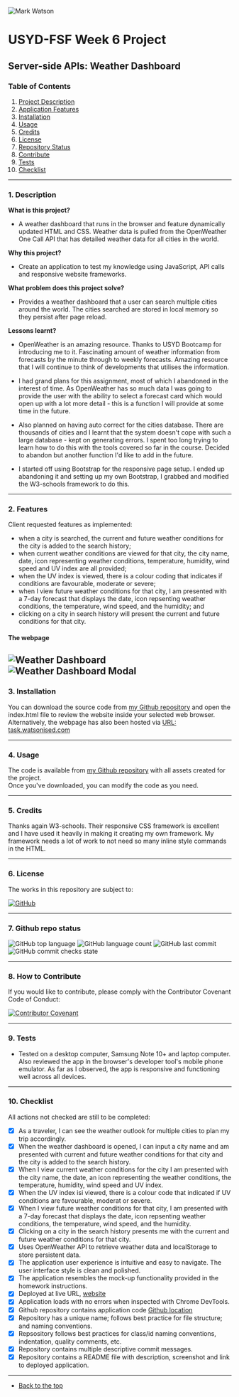 ![Mark Watson](./img/PNG_earth_satellite_660x342px.png)
# USYD-FSF Week 6 Project
## Server-side APIs: Weather Dashboard

### Table of Contents  
  
   1. [Project Description](#1-description)
   2. [Application Features](#2-features)
   3. [Installation](#3-installation)
   4. [Usage](#4-usage)
   5. [Credits](#5-credits)
   6. [License](#6-license)
   7. [Repository Status](#7-github-repo-status)
   8. [Contribute](#8-how-to-contribute)
   9. [Tests](#9-tests)
   10. [Checklist](#10-checklist)

---
### 1. Description  
**What is this project?**  
* A weather dashboard that runs in the browser and feature dynamically updated HTML and CSS. Weather data is pulled from the OpenWeather One Call API that has detailed weather data for all cities in the world. 

**Why this project?**  
* Create an application to test my knowledge using JavaScript, API calls and responsive website frameworks.

**What problem does this project solve?**  
* Provides a weather dashboard that a user can search multiple cities around the world.  The cities searched are stored in local memory so they persist after page reload. 

**Lessons learnt?**  
* OpenWeather is an amazing resource.  Thanks to USYD Bootcamp for introducing me to it.  Fascinating amount of weather information from forecasts by the minute through to weekly forecasts.  Amazing resource that I will continue to think of developments that utilises the information.

* I had grand plans for this assignment, most of which I abandoned in the interest of time.  As OpenWeather has so much data I was going to provide the user with the ability to select a forecast card which would open up with a lot more detail - this is a function I will provide at some time in the future.  

* Also planned on having auto correct for the cities database.  There are thousands of cities and I learnt that the system doesn't cope with such a large database - kept on generating errors.  I spent too long trying to learn how to do this with the tools covered so far in the course.  Decided to abandon but another function I'd like to add in the future.

* I started off using Bootstrap for the responsive page setup.  I ended up abandoning it and setting up my own Bootstrap, I grabbed and modified the W3-schools framework to do this.  

---
### 2. Features  
Client requested features as implemented:  
- when a city is searched, the current and future weather conditions for the city is added to the search history;
- when current weather conditions are viewed for that city, the city name, date, icon representing weather conditions, temperature, humidity, wind speed and UV index are all provided; 
- when the UV index is viewed, there is a colour coding that indicates if conditions are favourable, moderate or severe; 
- when I view future weather conditions for that city, I am presented with a 7-day forecast that displays the date, icon repsenting weather conditions, the temperature, wind speed, and the humidity; and
- clicking on a city in search history will present the current and future conditions for that city.

#### The webpage

![Weather Dashboard](./img/webpage.jpeg) 
![Weather Dashboard Modal](./img/webpage_modal-window_open.jpeg) 
---
### 3. Installation  
You can download the source code from [my Github repository](https://github.com/Mark33Mark/weather-dashboard) and open the index.html file to review the website inside your selected web browser.  
Alternatively, the webpage has also been hosted via [URL: task.watsonised.com](https://sun.watsonised.com)

---
### 4. Usage  
The code is available from [my Github repository](https://github.com/Mark33Mark/weather-dashboard) with all assets created for the project.  
Once you've downloaded, you can modify the code as you need.

---
### 5. Credits  
Thanks again W3-schools.  Their responsive CSS framework is excellent and I have used it heavily in making it creating my own framework.  My framework needs a lot of work to not need so many inline style commands in the HTML.

---
### 6. License  
 The works in this repository are subject to:  

[![GitHub](https://img.shields.io/github/license/Mark33Mark/weather-dashboard)](docs/license_MIT.md)

---
### 7. Github repo status  

![GitHub top language](https://img.shields.io/github/languages/top/Mark33Mark/weather-dashboard)
![GitHub language count](https://img.shields.io/github/languages/count/Mark33Mark/weather-dashboard)
![GitHub last commit](https://img.shields.io/github/last-commit/Mark33Mark/weather-dashboard)
![GitHub commit checks state](https://img.shields.io/github/checks-status/Mark33Mark/weather-dashboard/c09b0cc0493c82e1421ba66afab23e5fa34c650f)

---
### 8. How to Contribute
 If you would like to contribute, please comply with the Contributor Covenant Code of Conduct:  

[![Contributor Covenant](https://img.shields.io/badge/Contributor%20Covenant-2.1-4baaaa.svg)](docs/code_of_conduct.md)

---
### 9. Tests  
- Tested on a desktop computer, Samsung Note 10+ and laptop computer. Also reviewed the app in the browser's developer tool's mobile phone emulator.  As far as I observed, the app is responsive and functioning well across all devices. 

---
### 10. Checklist  
 All actions not checked are still to be completed:
  * [x]  As a traveler, I can see the weather outlook for multiple cities to plan my trip accordingly.
  * [x]  When the weather dashboard is opened, I can input a city name and am presented with current and future weather conditions for that city and the city is added to the search history.
  * [x]  When I view current weather conditions for the city I am presented with the city name, the date, an icon representing the weather conditions, the temperature, humidity, wind speed and UV index.
  * [x]  When the UV index isi viewed, there is a colour code that indicated if UV conditions are favourable, moderat or severe.
  * [x]  When I view future weather conditions for that city, I am presented with a 7-day forecast that displays the date, icon repsenting weather conditions, the temperature, wind speed, and the humidity.
  * [x]  Clicking on a city in the search history presents me with the current and future weather conditions for that city.
  * [x]  Uses OpenWeather API to retrieve weather data and localStorage to store persistent data.
  * [x]  The application user experience is intuitive and easy to navigate.  The user interface style is clean and polished.
  * [x]  The application resembles the mock-up functionality provided in the homework instructions.
  * [x]  Deployed at live URL, [website](https://sun.watsonised.com) 
  * [x]  Application loads with no errors when inspected with Chrome DevTools.
  * [x]  Github repository contains application code [Github location](https://github.com/Mark33Mark/weather-dashboard)
  * [x]  Repository has a unique name; follows best practice for file structure; and naming conventions.
  * [x]  Repsository follows best practices for class/id naming conventions, indentation, quality comments, etc.
  * [x]  Repository contains multiple descriptive commit messages.
  * [x]  Repository contains a README file with description, screenshot and link to deployed application.
---

- [Back to the top](#usyd-fsf-week-6-project)